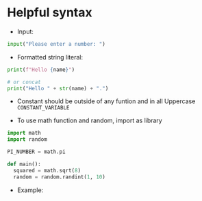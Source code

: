 # Helpful syntax

- Input:
```python
input("Please enter a number: ")
```

- Formatted string literal:
```python
print(f"Hello {name}")

# or concat
print("Hello " + str(name) + ".")
```

- Constant should be outside of any funtion and in all Uppercase ```CONSTANT_VARIABLE```

- To use math function and random, import as library

```python
import math
import random

PI_NUMBER = math.pi

def main():
  squared = math.sqrt(8)
  random = random.randint(1, 10)
```


- Example:
```python

```
